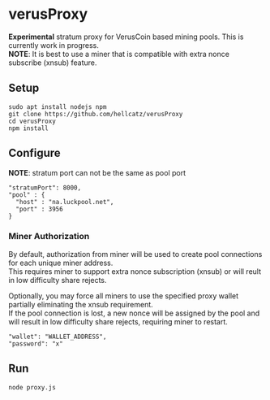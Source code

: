 # verusProxy
**Experimental** stratum proxy for VerusCoin based mining pools. This is currently work in progress.  
**NOTE**: It is best to use a miner that is compatible with extra nonce subscribe (xnsub) feature.

## Setup
    sudo apt install nodejs npm
    git clone https://github.com/hellcatz/verusProxy
    cd verusProxy
    npm install

## Configure
**NOTE**: stratum port can not be the same as pool port  

    "stratumPort": 8000,
    "pool" : {
      "host" : "na.luckpool.net",
      "port" : 3956
    }

### Miner Authorization
By default, authorization from miner will be used to create pool connections for each unique miner address.  
This requires miner to support extra nonce subscription (xnsub) or will reult in low difficulty share rejects.  
  
Optionally, you may force all miners to use the specified proxy wallet partially eliminating the xnsub requirement.  
If the pool connection is lost, a new nonce will be assigned by the pool and will result in low difficulty share rejects, requiring miner to restart.  

    "wallet": "WALLET_ADDRESS",
    "password": "x"

## Run
    node proxy.js
